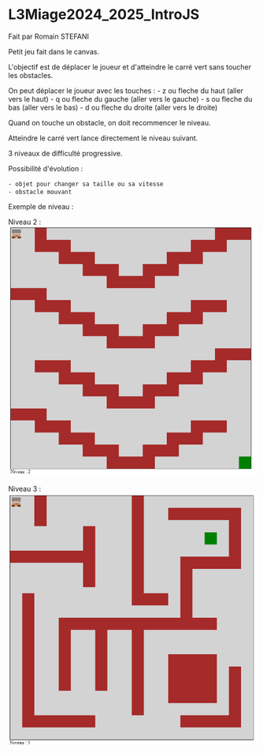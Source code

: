 # L3Miage2024_2025_IntroJS

Fait par Romain STEFANI

Petit jeu fait dans le canvas.

L'objectif est de déplacer le joueur et d'atteindre le carré vert sans toucher les obstacles.

On peut déplacer le joueur avec les touches : 
    - z ou fleche du haut (aller vers le haut)
    - q ou fleche du gauche (aller vers le gauche)
    - s ou fleche du bas (aller vers le bas)
    - d ou fleche du droite (aller vers le droite)

Quand on touche un obstacle, on doit recommencer le niveau.

Atteindre le carré vert lance directement le niveau suivant.

3 niveaux de difficulté progressive.

Possibilité d'évolution : 

    - objet pour changer sa taille ou sa vitesse
    - obstacle mouvant

Exemple de niveau : 

Niveau 2 :
![alt text](niveau2.png)

Niveau 3 :
![alt text](niveau3.png)